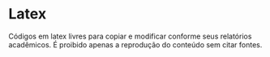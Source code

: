 # Latex
Códigos em latex livres para copiar e modificar conforme seus relatórios acadêmicos. É proibido apenas a reprodução do conteúdo sem citar fontes.

